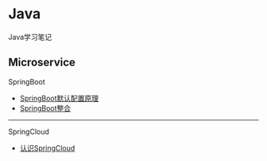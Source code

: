 # Java
Java学习笔记
 ## Microservice
 SpringBoot  
  * [SpringBoot默认配置原理](https://github.com/dagreentree/java/blob/master/notes/SpringBoot/SpringBoot%E9%BB%98%E8%AE%A4%E9%85%8D%E7%BD%AE%E5%8E%9F%E7%90%86.md)
  * [SpringBoot整合](https://github.com/dagreentree/java/blob/master/notes/SpringBoot/SpringBoot%E6%95%B4%E5%90%88.md)
-----------------
SpringCloud
* [认识SpringCloud](https://github.com/dagreentree/java/blob/master/notes/SpringCloud/SpringCloud%E5%9F%BA%E7%A1%80.md)
